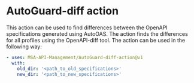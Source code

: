 # AutoGuard-diff action
This action can be used to find differences between the OpenAPI specifications generated using AutoOAS.
The action finds the differences for all profiles using the OpenAPI-diff tool. The action can be used in the following way:

```yaml
- uses: MSA-API-Management/AutoGuard-diff-action@v1
  with:
    old_dir: '<path_to_old_specifications>'
    new_dir: '<path_to_new_specifications>'
```
